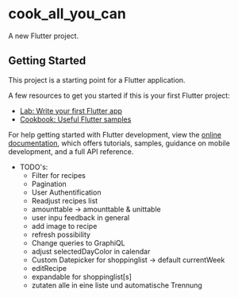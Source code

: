 # cook_all_you_can

A new Flutter project.

## Getting Started

This project is a starting point for a Flutter application.

A few resources to get you started if this is your first Flutter project:

- [Lab: Write your first Flutter app](https://docs.flutter.dev/get-started/codelab)
- [Cookbook: Useful Flutter samples](https://docs.flutter.dev/cookbook)

For help getting started with Flutter development, view the
[online documentation](https://docs.flutter.dev/), which offers tutorials,
samples, guidance on mobile development, and a full API reference.

- TODO's:
    - Filter for recipes
    - Pagination
    - User Authentification
    - Readjust recipes list
    - amounttable -> amounttable & unittable
    - user inpu feedback in general
    - add image to recipe
    - refresh possibility
    - Change queries to GraphiQL
    - adjust selectedDayColor in calendar
    - Custom Datepicker for shoppinglist -> default currentWeek
    - editRecipe
    - expandable for shoppinglist[s]
    - zutaten alle in eine liste und automatische Trennung